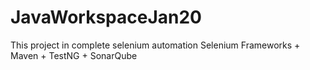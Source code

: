 # JavaWorkspaceJan20
This project in complete selenium automation
Selenium Frameworks + Maven + TestNG + SonarQube 
